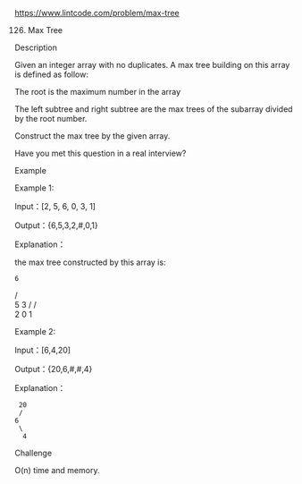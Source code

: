 https://www.lintcode.com/problem/max-tree

126. Max Tree

Description


Given an integer array with no duplicates. A max tree building on this array is defined as follow:

The root is the maximum number in the array

The left subtree and right subtree are the max trees of the subarray divided by the root number.

Construct the max tree by the given array.

Have you met this question in a real interview?  

Example

Example 1:

Input：[2, 5, 6, 0, 3, 1]

Output：{6,5,3,2,#,0,1}

Explanation：

the max tree constructed by this array is:

    6
   / \
  5   3
 /   / \
2   0   1

Example 2:

Input：[6,4,20]

Output：{20,6,#,#,4}

Explanation： 

     20
     / 
    6
     \
      4

Challenge

O(n) time and memory.